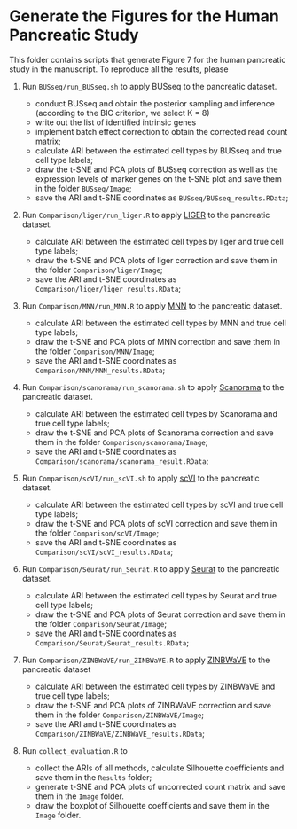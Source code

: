 # Generate the Figures for the Human Pancreatic Study

This folder contains scripts that generate Figure 7 for the human pancreatic study in the manuscript. To reproduce all the results, please

1. Run `BUSseq/run_BUSseq.sh` to apply BUSseq to the pancreatic dataset. 
   - conduct BUSseq and obtain the posterior sampling and inference (according to the BIC criterion, we select K = 8)
   - write out the list of identified intrinsic genes
   - implement batch effect correction to obtain the corrected read count matrix;
   - calculate ARI between the estimated cell types by BUSseq and true cell type labels;
   - draw the t-SNE and PCA plots of BUSseq correction as well as the expression levels of marker genes on the t-SNE plot and save them in the folder `BUSseq/Image`;
   - save the ARI and t-SNE coordinates as `BUSseq/BUSseq_results.RData`;

2. Run `Comparison/liger/run_liger.R` to apply [LIGER](https://github.com/MacoskoLab/liger) to the pancreatic dataset.
   - calculate ARI between the estimated cell types by liger and true cell type labels;
   - draw the t-SNE and PCA plots of liger correction and save them in the folder `Comparison/liger/Image`;
   - save the ARI and t-SNE coordinates as `Comparison/liger/liger_results.RData`;

3. Run `Comparison/MNN/run_MNN.R` to apply [MNN](https://github.com/MarioniLab/MNN2017) to the pancreatic dataset.
   - calculate ARI between the estimated cell types by MNN and true cell type labels;
   - draw the t-SNE and PCA plots of MNN correction and save them in the folder `Comparison/MNN/Image`;
   - save the ARI and t-SNE coordinates as `Comparison/MNN/MNN_results.RData`;

4. Run `Comparison/scanorama/run_scanorama.sh` to apply [Scanorama](https://github.com/brianhie/scanorama) to the pancreatic dataset.
   - calculate ARI between the estimated cell types by Scanorama and true cell type labels;
   - draw the t-SNE and PCA plots of Scanorama correction and save them in the folder `Comparison/scanorama/Image`;
   - save the ARI and t-SNE coordinates as `Comparison/scanorama/scanorama_result.RData`;

5. Run `Comparison/scVI/run_scVI.sh` to apply [scVI](https://github.com/YosefLab/scVI) to the pancreatic dataset.
   - calculate ARI between the estimated cell types by scVI and true cell type labels;
   - draw the t-SNE and PCA plots of scVI correction and save them in the folder `Comparison/scVI/Image`;
   - save the ARI and t-SNE coordinates as `Comparison/scVI/scVI_results.RData`;

6. Run `Comparison/Seurat/run_Seurat.R` to apply [Seurat](https://satijalab.org/seurat/) to the pancreatic dataset.
   - calculate ARI between the estimated cell types by Seurat and true cell type labels;
   - draw the t-SNE and PCA plots of Seurat correction and save them in the folder `Comparison/Seurat/Image`;
   - save the ARI and t-SNE coordinates as `Comparison/Seurat/Seurat_results.RData`;

7. Run `Comparison/ZINBWaVE/run_ZINBWaVE.R` to apply [ZINBWaVE](https://github.com/drisso/zinbwave) to the pancreatic dataset
   - calculate ARI between the estimated cell types by ZINBWaVE and true cell type labels;
   - draw the t-SNE and PCA plots of ZINBWaVE correction and save them in the folder `Comparison/ZINBWaVE/Image`;
   - save the ARI and t-SNE coordinates as `Comparison/ZINBWaVE/ZINBWaVE_results.RData`;

8. Run `collect_evaluation.R` to
   - collect the ARIs of all methods, calculate Silhouette coefficients and save them in the `Results` folder; 
   - generate t-SNE and PCA plots of uncorrected count matrix and save them in the `Image` folder.
   - draw the boxplot of Silhouette coefficients and save them in the `Image` folder.
